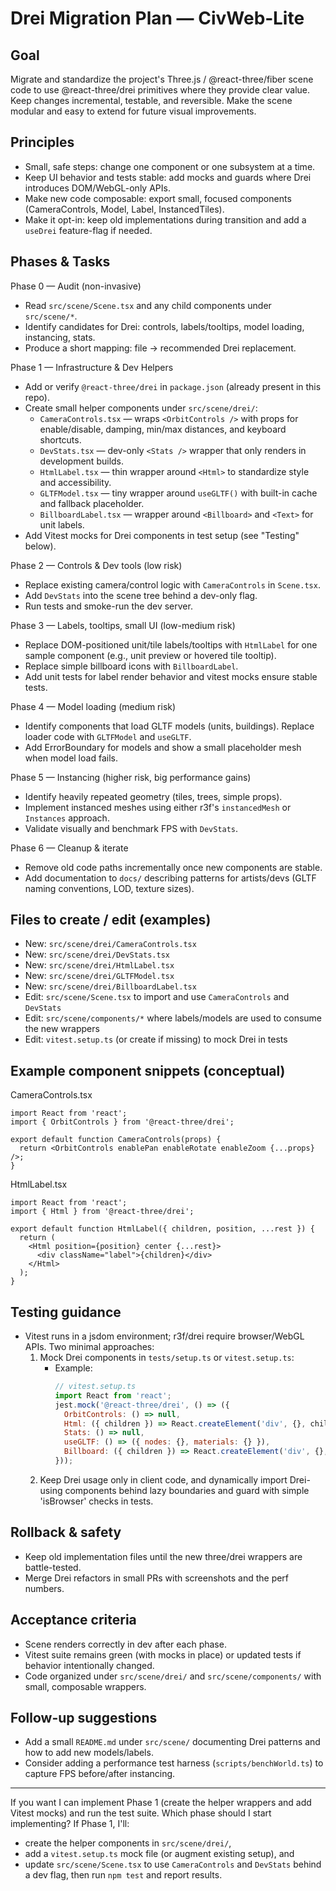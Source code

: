 # Drei Migration Plan — CivWeb‑Lite

Goal
----
Migrate and standardize the project's Three.js / @react-three/fiber scene code to use @react-three/drei primitives where they provide clear value. Keep changes incremental, testable, and reversible. Make the scene modular and easy to extend for future visual improvements.

Principles
----------
- Small, safe steps: change one component or one subsystem at a time.
- Keep UI behavior and tests stable: add mocks and guards where Drei introduces DOM/WebGL-only APIs.
- Make new code composable: export small, focused components (CameraControls, Model, Label, InstancedTiles).
- Make it opt-in: keep old implementations during transition and add a `useDrei` feature-flag if needed.

Phases & Tasks
--------------
Phase 0 — Audit (non-invasive)
- Read `src/scene/Scene.tsx` and any child components under `src/scene/*`.
- Identify candidates for Drei: controls, labels/tooltips, model loading, instancing, stats.
- Produce a short mapping: file -> recommended Drei replacement.

Phase 1 — Infrastructure & Dev Helpers
- Add or verify `@react-three/drei` in `package.json` (already present in this repo).
- Create small helper components under `src/scene/drei/`:
  - `CameraControls.tsx` — wraps `<OrbitControls />` with props for enable/disable, damping, min/max distances, and keyboard shortcuts.
  - `DevStats.tsx` — dev-only `<Stats />` wrapper that only renders in development builds.
  - `HtmlLabel.tsx` — thin wrapper around `<Html>` to standardize style and accessibility.
  - `GLTFModel.tsx` — tiny wrapper around `useGLTF()` with built-in cache and fallback placeholder.
  - `BillboardLabel.tsx` — wrapper around `<Billboard>` and `<Text>` for unit labels.
- Add Vitest mocks for Drei components in test setup (see "Testing" below).

Phase 2 — Controls & Dev tools (low risk)
- Replace existing camera/control logic with `CameraControls` in `Scene.tsx`.
- Add `DevStats` into the scene tree behind a dev-only flag.
- Run tests and smoke-run the dev server.

Phase 3 — Labels, tooltips, small UI (low-medium risk)
- Replace DOM-positioned unit/tile labels/tooltips with `HtmlLabel` for one sample component (e.g., unit preview or hovered tile tooltip).
- Replace simple billboard icons with `BillboardLabel`.
- Add unit tests for label render behavior and vitest mocks ensure stable tests.

Phase 4 — Model loading (medium risk)
- Identify components that load GLTF models (units, buildings). Replace loader code with `GLTFModel` and `useGLTF`.
- Add ErrorBoundary for models and show a small placeholder mesh when model load fails.

Phase 5 — Instancing (higher risk, big performance gains)
- Identify heavily repeated geometry (tiles, trees, simple props).
- Implement instanced meshes using either r3f's `instancedMesh` or `Instances` approach.
- Validate visually and benchmark FPS with `DevStats`.

Phase 6 — Cleanup & iterate
- Remove old code paths incrementally once new components are stable.
- Add documentation to `docs/` describing patterns for artists/devs (GLTF naming conventions, LOD, texture sizes).

Files to create / edit (examples)
---------------------------------
- New: `src/scene/drei/CameraControls.tsx`
- New: `src/scene/drei/DevStats.tsx`
- New: `src/scene/drei/HtmlLabel.tsx`
- New: `src/scene/drei/GLTFModel.tsx`
- New: `src/scene/drei/BillboardLabel.tsx`
- Edit: `src/scene/Scene.tsx` to import and use `CameraControls` and `DevStats`
- Edit: `src/scene/components/*` where labels/models are used to consume the new wrappers
- Edit: `vitest.setup.ts` (or create if missing) to mock Drei in tests

Example component snippets (conceptual)
--------------------------------------
CameraControls.tsx

```tsx
import React from 'react';
import { OrbitControls } from '@react-three/drei';

export default function CameraControls(props) {
  return <OrbitControls enablePan enableRotate enableZoom {...props} />;
}
```

HtmlLabel.tsx

```tsx
import React from 'react';
import { Html } from '@react-three/drei';

export default function HtmlLabel({ children, position, ...rest }) {
  return (
    <Html position={position} center {...rest}>
      <div className="label">{children}</div>
    </Html>
  );
}
```

Testing guidance
-----------------
- Vitest runs in a jsdom environment; r3f/drei require browser/WebGL APIs. Two minimal approaches:
  1. Mock Drei components in `tests/setup.ts` or `vitest.setup.ts`:
     - Example:
       ```js
       // vitest.setup.ts
       import React from 'react';
       jest.mock('@react-three/drei', () => ({
         OrbitControls: () => null,
         Html: ({ children }) => React.createElement('div', {}, children),
         Stats: () => null,
         useGLTF: () => ({ nodes: {}, materials: {} }),
         Billboard: ({ children }) => React.createElement('div', {}, children),
       }));
       ```
  2. Keep Drei usage only in client code, and dynamically import Drei-using components behind lazy boundaries and guard with simple 'isBrowser' checks in tests.

Rollback & safety
------------------
- Keep old implementation files until the new three/drei wrappers are battle-tested.
- Merge Drei refactors in small PRs with screenshots and the perf numbers.

Acceptance criteria
-------------------
- Scene renders correctly in dev after each phase.
- Vitest suite remains green (with mocks in place) or updated tests if behavior intentionally changed.
- Code organized under `src/scene/drei/` and `src/scene/components/` with small, composable wrappers.

Follow-up suggestions
---------------------
- Add a small `README.md` under `src/scene/` documenting Drei patterns and how to add new models/labels.
- Consider adding a performance test harness (`scripts/benchWorld.ts`) to capture FPS before/after instancing.

---

If you want I can implement Phase 1 (create the helper wrappers and add Vitest mocks) and run the test suite. Which phase should I start implementing? If Phase 1, I'll:
- create the helper components in `src/scene/drei/`,
- add a `vitest.setup.ts` mock file (or augment existing setup), and
- update `src/scene/Scene.tsx` to use `CameraControls` and `DevStats` behind a dev flag, then run `npm test` and report results.